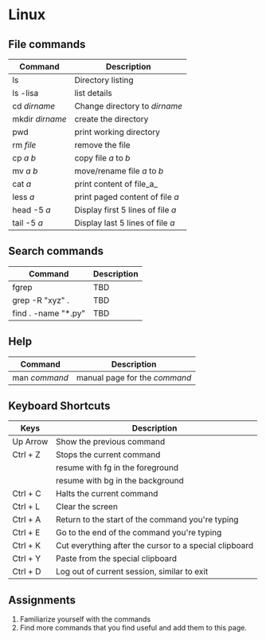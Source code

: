 # Linux

## File commands

| Command | Description                    |
| ------- | ------------------------------ |
| ls      | Directory listing              |
| ls -lisa | list details |
| cd _dirname_ | Change directory to _dirname_ |
| mkdir _dirname_ | create the directory |
| pwd | print working directory |
| rm _file_ | remove the file |
| cp _a_ _b_ | copy file _a_ to _b_ |
| mv _a_ _b_ | move/rename file _a_ to _b_ |
| cat _a_ | print content of file_a_ |
| less _a_ | print paged content of file _a_ |
| head -5 _a_ | Display first 5 lines of file _a_ |
| tail -5 _a_ | Display last 5 lines of file _a_ |

## Search commands

| Command | Description |
| --- | --- |
| fgrep | TBD |
| grep -R "xyz" . | TBD |
| find . -name "\*.py" | TBD |

## Help

| Command | Description |
| --- | --- |
| man _command_ | manual page for the _command_ |

## 

## Keyboard Shortcuts

| Keys | Description |
| --- | --- |
| Up Arrow | Show the previous command |
| Ctrl + Z | Stops the current command |
|  | resume with fg in the foreground |
|  | resume with bg in the background |
| Ctrl + C | Halts the current command |
| Ctrl + L | Clear the screen |
| Ctrl + A | Return to the start of the command you're typing |
| Ctrl + E | Go to the end of the command you're typing |
| Ctrl + K | Cut everything after the cursor to a special clipboard |
| Ctrl + Y | Paste from the special clipboard |
| Ctrl + D | Log out of current session, similar to exit |

## Assignments

1. Familiarize yourself with the commands
2. Find more commands that you find useful and add them to this page. 



